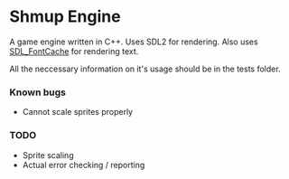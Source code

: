 # Shmup Engine
A game engine written in C++.
Uses SDL2 for rendering. Also uses [SDL_FontCache](https://github.com/grimfang4/SDL_FontCache) for rendering text.

All the neccessary information on it's usage should be in the tests folder.

### Known bugs
- Cannot scale sprites properly

### TODO
- Sprite scaling
- Actual error checking / reporting
